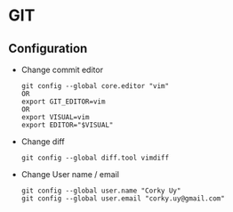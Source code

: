 # GIT

## Configuration

* Change commit editor
  ```
  git config --global core.editor "vim"
  OR
  export GIT_EDITOR=vim
  OR
  export VISUAL=vim
  export EDITOR="$VISUAL"
  ```

* Change diff
  ```
  git config --global diff.tool vimdiff
  ```

* Change User name / email
  ```
  git config --global user.name "Corky Uy"
  git config --global user.email "corky.uy@gmail.com"
  ```
